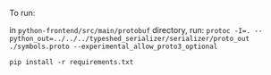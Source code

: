To run:

in `python-frontend/src/main/protobuf` directory, run: 
```protoc -I=. --python_out=../../../typeshed_serializer/serializer/proto_out ./symbols.proto --experimental_allow_proto3_optional```

```pip install -r requirements.txt```
